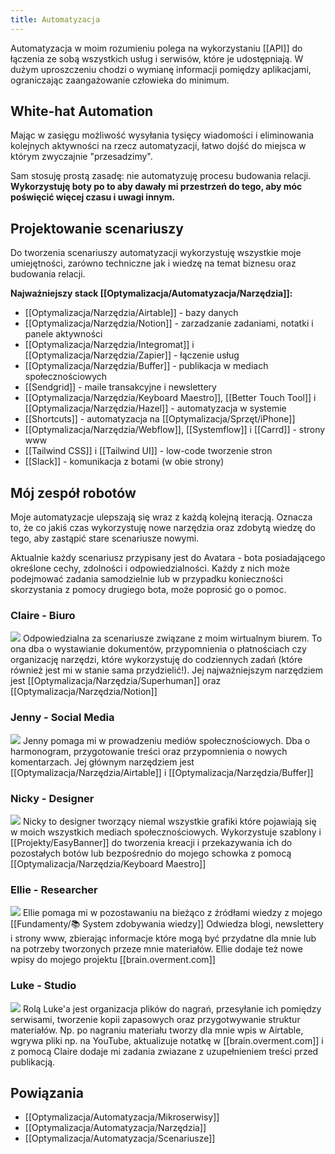 ```yaml
---
title: Automatyzacja
---
```

Automatyzacja w moim rozumieniu polega na wykorzystaniu [[API]] do łączenia ze sobą wszystkich usług i serwisów, które je udostępniają. W dużym uproszczeniu chodzi o wymianę informacji pomiędzy aplikacjami, ograniczając zaangażowanie człowieka do minimum.

## White-hat Automation
Mając w zasięgu możliwość wysyłania tysięcy wiadomości i eliminowania kolejnych aktywności na rzecz automatyzacji, łatwo dojść do miejsca w którym zwyczajnie "przesadzimy". 

Sam stosuję prostą zasadę: nie automatyzuję procesu budowania relacji. **Wykorzystuję boty po to aby dawały mi przestrzeń do tego, aby móc poświęcić więcej czasu i uwagi innym.**

## Projektowanie scenariuszy
Do tworzenia scenariuszy automatyzacji wykorzystuję wszystkie moje umiejętności, zarówno techniczne jak i wiedzę na temat biznesu oraz budowania relacji.

**Najważniejszy stack [[Optymalizacja/Automatyzacja/Narzędzia]]:** 
- [[Optymalizacja/Narzędzia/Airtable]] - bazy danych
- [[Optymalizacja/Narzędzia/Notion]] - zarzadzanie zadaniami, notatki i panele aktywności
- [[Optymalizacja/Narzędzia/Integromat]] i [[Optymalizacja/Narzędzia/Zapier]] - łączenie usług
- [[Optymalizacja/Narzędzia/Buffer]] - publikacja w mediach społecznościowych
- [[Sendgrid]] - maile transakcyjne i newslettery
- [[Optymalizacja/Narzędzia/Keyboard Maestro]], [[Better Touch Tool]] i [[Optymalizacja/Narzędzia/Hazel]] - automatyzacja w systemie
- [[Shortcuts]] - automatyzacja na [[Optymalizacja/Sprzęt/iPhone]]
- [[Optymalizacja/Narzędzia/Webflow]], [[Systemflow]] i [[Carrd]] - strony www
- [[Tailwind CSS]] i [[Tailwind UI]] - low-code tworzenie stron
- [[Slack]] - komunikacja z botami (w obie strony)

## Mój zespół robotów
Moje automatyzacje ulepszają się wraz z każdą kolejną iteracją. Oznacza to, że co jakiś czas wykorzystuję nowe narzędzia oraz zdobytą wiedzę do tego, aby zastąpić stare scenariusze nowymi.

Aktualnie każdy scenariusz przypisany jest do Avatara - bota posiadającego określone cechy, zdolności i odpowiedzialności. Każdy z nich może podejmować zadania samodzielnie lub w przypadku konieczności skorzystania z pomocy drugiego bota, może poprosić go o pomoc. 



### Claire - Biuro
![](https://space.overment.com/g15SCJixXvzEcGXz1Fi7/Claire-Office.png)
Odpowiedzialna za scenariusze związane z moim wirtualnym biurem. To ona dba o wystawianie dokumentów, przypomnienia o płatnościach czy organizację narzędzi, które wykorzystuję do codziennych zadań (które również jest mi w stanie sama przydzielić!). Jej najważniejszym narzędziem jest [[Optymalizacja/Narzędzia/Superhuman]] oraz [[Optymalizacja/Narzędzia/Notion]]

### Jenny - Social Media
![](https://space.overment.com/2RHdid3HgnubEWBbFGBz/Jenny-Social-Media.png)
Jenny pomaga mi w prowadzeniu mediów społecznościowych. Dba o harmonogram, przygotowanie treści oraz przypomnienia o nowych komentarzach. Jej głównym narzędziem jest [[Optymalizacja/Narzędzia/Airtable]] i [[Optymalizacja/Narzędzia/Buffer]]

### Nicky - Designer
![](https://space.overment.com/NmnfAQuQDP3pQLETM4fL/Nicky-Designer.png)
Nicky to designer tworzący niemal wszystkie grafiki które pojawiają się w moich wszystkich mediach społecznościowych. Wykorzystuje szablony i [[Projekty/EasyBanner]] do tworzenia kreacji i przekazywania ich do pozostałych botów lub bezpośrednio do mojego schowka z pomocą [[Optymalizacja/Narzędzia/Keyboard Maestro]]

### Ellie - Researcher
![](https://space.overment.com/30DlrdWqwsrOkAr42ReG/Ellie-Researcher.png)
Ellie pomaga mi w pozostawaniu na bieżąco z źródłami wiedzy z mojego [[Fundamenty/📚 System zdobywania wiedzy]] Odwiedza blogi, newslettery i strony www, zbierając informacje które mogą być przydatne dla mnie lub na potrzeby tworzonych przeze mnie materiałów. Ellie dodaje też nowe wpisy do mojego projektu [[brain.overment.com]]

### Luke - Studio
![](https://space.overment.com/hs32tUAIugXVHnxgJjDM/Luke-Studio.png)
Rolą Luke'a jest organizacja plików do nagrań, przesyłanie ich pomiędzy serwisami, tworzenie kopii zapasowych oraz przygotwywanie struktur materiałów. Np. po nagraniu materiału tworzy dla mnie wpis w Airtable, wgrywa pliki np. na YouTube, aktualizuje notatkę w [[brain.overment.com]] i z pomocą Claire dodaje mi zadania zwiazane z uzupełnieniem treści przed publikacją.

## Powiązania
- [[Optymalizacja/Automatyzacja/Mikroserwisy]]
- [[Optymalizacja/Automatyzacja/Narzędzia]]
- [[Optymalizacja/Automatyzacja/Scenariusze]]